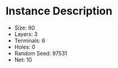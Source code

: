 # Instance Description

* Size: 90
* Layers: 3
* Terminals: 6
* Holes: 0
* Random Seed: 97531
* Net: 10
